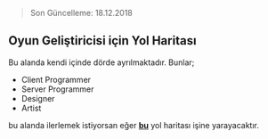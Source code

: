 > Son Güncelleme: 18.12.2018

## Oyun Geliştiricisi için Yol Haritası

Bu alanda kendi içinde dörde ayrılmaktadır. Bunlar;

* Client Programmer
* Server Programmer
* Designer
* Artist

bu alanda ilerlemek istiyorsan eğer [**bu**](https://github.com/utilForever/game-developer-roadmap) yol haritası işine yarayacaktır.
